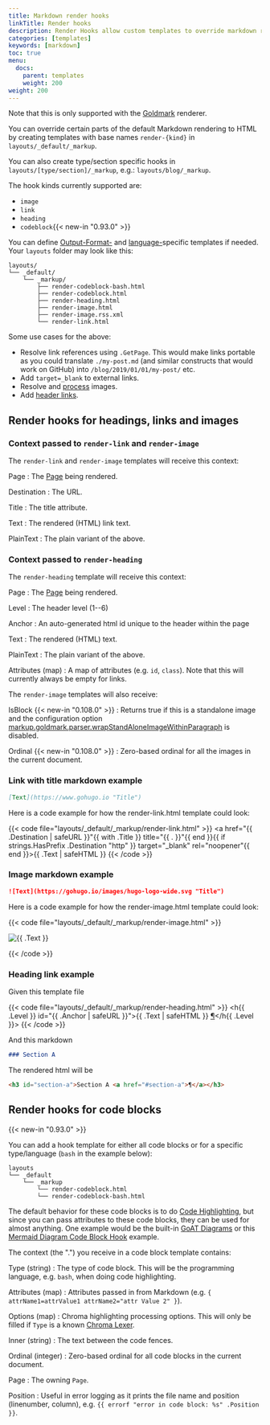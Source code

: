 ```yaml
---
title: Markdown render hooks
linkTitle: Render hooks
description: Render Hooks allow custom templates to override markdown rendering functionality.
categories: [templates]
keywords: [markdown]
toc: true
menu:
  docs:
    parent: templates
    weight: 200
weight: 200
---
```


Note that this is only supported with the [Goldmark](/getting-started/configuration-markup#goldmark) renderer.

You can override certain parts of the default Markdown rendering to HTML by creating templates with base names `render-{kind}` in `layouts/_default/_markup`.

You can also create type/section specific hooks in `layouts/[type/section]/_markup`, e.g.: `layouts/blog/_markup`.

The hook kinds currently supported are:

* `image`
* `link`
* `heading`
* `codeblock`{{< new-in "0.93.0" >}}

You can define [Output-Format-](/templates/output-formats) and [language-](/content-management/multilingual/)specific templates if needed. Your `layouts` folder may look like this:

```text
layouts/
└── _default/
    └── _markup/
        ├── render-codeblock-bash.html
        ├── render-codeblock.html
        ├── render-heading.html
        ├── render-image.html
        ├── render-image.rss.xml
        └── render-link.html
```

Some use cases for the above:

* Resolve link references using `.GetPage`. This would make links portable as you could translate `./my-post.md` (and similar constructs that would work on GitHub) into `/blog/2019/01/01/my-post/` etc.
* Add `target=_blank` to external links.
* Resolve and [process](/content-management/image-processing/) images.
* Add [header links](https://remysharp.com/2014/08/08/automatic-permalinks-for-blog-posts).

## Render hooks for headings, links and images

### Context passed to `render-link` and `render-image`

The `render-link` and `render-image` templates will receive this context:

Page
: The [Page](/variables/page/) being rendered.

Destination
: The URL.

Title
: The title attribute.

Text
: The rendered (HTML) link text.

PlainText
: The plain variant of the above.

### Context passed to `render-heading`

The `render-heading` template will receive this context:

Page
: The [Page](/variables/page/) being rendered.

Level
: The header level (1--6)

Anchor
: An auto-generated html id unique to the header within the page

Text
: The rendered (HTML) text.

PlainText
: The plain variant of the above.

Attributes (map)
: A map of attributes (e.g. `id`, `class`). Note that this will currently always be empty for links.

The `render-image` templates will also receive:

IsBlock {{< new-in "0.108.0" >}}
: Returns true if this is a standalone image and the configuration option [markup.goldmark.parser.wrapStandAloneImageWithinParagraph](/getting-started/configuration-markup/#goldmark) is disabled.

Ordinal  {{< new-in "0.108.0" >}}
: Zero-based ordinal for all the images in the current document.


### Link with title markdown example

```md
[Text](https://www.gohugo.io "Title")
```

Here is a code example for how the render-link.html template could look:

{{< code file="layouts/_default/_markup/render-link.html" >}}
<a href="{{ .Destination | safeURL }}"{{ with .Title }} title="{{ . }}"{{ end }}{{ if strings.HasPrefix .Destination "http" }} target="_blank" rel="noopener"{{ end }}>{{ .Text | safeHTML }}</a>
{{< /code >}}

### Image markdown example

```md
![Text](https://gohugo.io/images/hugo-logo-wide.svg "Title")
```

Here is a code example for how the render-image.html template could look:

{{< code file="layouts/_default/_markup/render-image.html" >}}
<p class="md__image">
  <img src="{{ .Destination | safeURL }}" alt="{{ .Text }}" {{ with .Title }} title="{{ . }}"{{ end }} />
</p>
{{< /code >}}

### Heading link example

Given this template file

{{< code file="layouts/_default/_markup/render-heading.html" >}}
<h{{ .Level }} id="{{ .Anchor | safeURL }}">{{ .Text | safeHTML }} <a href="#{{ .Anchor | safeURL }}">¶</a></h{{ .Level }}>
{{< /code >}}

And this markdown

```md
### Section A
```

The rendered html will be

```html
<h3 id="section-a">Section A <a href="#section-a">¶</a></h3>
```

## Render hooks for code blocks

{{< new-in "0.93.0" >}}

You can add a hook template for either all code blocks or for a specific type/language (`bash` in the example below):

```goat { class="black f7" }
layouts
└── _default
    └── _markup
        └── render-codeblock.html
        └── render-codeblock-bash.html
```

The default behavior for these code blocks is to do [Code Highlighting](/content-management/syntax-highlighting/#highlighting-in-code-fences), but since you can pass attributes to these code blocks, they can be used for almost anything. One example would be the built-in [GoAT Diagrams](/content-management/diagrams/#goat-diagrams-ascii) or this [Mermaid Diagram Code Block Hook](/content-management/diagrams/#mermaid-diagrams) example.

The context (the ".") you receive in a code block template contains:

Type (string)
: The type of code block. This will be the programming language, e.g. `bash`, when doing code highlighting.

Attributes (map)
: Attributes passed in from Markdown (e.g. `{ attrName1=attrValue1 attrName2="attr Value 2" }`).

Options (map)
: Chroma highlighting processing options. This will only be filled if `Type` is a known [Chroma Lexer](/content-management/syntax-highlighting/#list-of-chroma-highlighting-languages).

Inner (string)
: The text between the code fences.

Ordinal (integer)
: Zero-based ordinal for all code blocks in the current document.

Page
: The owning `Page`.

Position
: Useful in error logging as it prints the file name and position (linenumber, column), e.g. `{{ errorf "error in code block: %s" .Position }}`.
